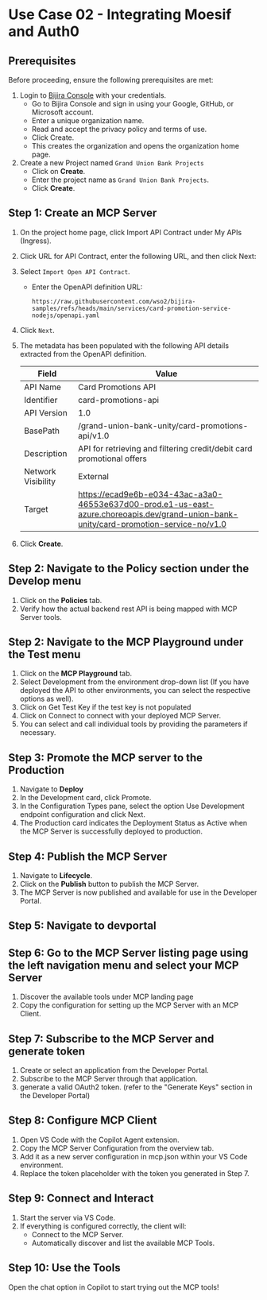 # Use Case 02 - Integrating Moesif and Auth0

## **Prerequisites**

Before proceeding, ensure the following prerequisites are met:

1. Login to [Bijira Console](https://console.bijira.dev/) with your credentials.
   - Go to Bijira Console and sign in using your Google, GitHub, or Microsoft account.
   - Enter a unique organization name.
   - Read and accept the privacy policy and terms of use.
   - Click Create.
   - This creates the organization and opens the organization home page.
2. Create a new Project named `Grand Union Bank Projects`
   - Click on **Create**.
   - Enter the project name as `Grand Union Bank Projects`.
   - Click **Create**.

## Step 1: Create an MCP Server

1. On the project home page, click Import API Contract under My APIs (Ingress). 
2. Click URL for API Contract, enter the following URL, and then click Next:
3. Select `Import Open API Contract`.
   - Enter the OpenAPI definition URL: 
     ```
     https://raw.githubusercontent.com/wso2/bijira-samples/refs/heads/main/services/card-promotion-service-nodejs/openapi.yaml
     ```
4. Click `Next`.     
5. The metadata has been populated with the following API details extracted from the OpenAPI definition.

   | Field              | Value                                                                                                                                   |
   |--------------------|-----------------------------------------------------------------------------------------------------------------------------------------|
   | API Name           | Card Promotions API                                                                                                                     |
   | Identifier         | card-promotions-api                                                                                                                     |
   | API Version        | 1.0                                                                                                                                     |
   | BasePath           | /grand-union-bank-unity/card-promotions-api/v1.0                                                                                        |
   | Description        | API for retrieving and filtering credit/debit card promotional offers                                                                   |
   | Network Visibility | External                                                                                                                                |
   | Target             | https://ecad9e6b-e034-43ac-a3a0-46553e637d00-prod.e1-us-east-azure.choreoapis.dev/grand-union-bank-unity/card-promotion-service-no/v1.0 |

6. Click **Create**.

## Step 2: Navigate to the Policy section under the Develop menu
1. Click on the **Policies** tab.
2. Verify how the actual backend rest API is being mapped with MCP Server tools.


## Step 2: Navigate to the MCP Playground under the Test menu
1. Click on the **MCP Playground** tab. 
2. Select Development from the environment drop-down list (If you have deployed the API to other environments, you can select the respective options as well). 
3. Click on Get Test Key if the test key is not populated 
4. Click on Connect to connect with your deployed MCP Server. 
5. You can select and call individual tools by providing the parameters if necessary.

## Step 3: Promote the MCP server to the Production

1. Navigate to **Deploy**
2. In the Development card, click Promote.
3. In the Configuration Types pane, select the option Use Development endpoint configuration and click Next.
4. The Production card indicates the Deployment Status as Active when the MCP Server is successfully deployed to production.

## Step 4: Publish the MCP Server
1. Navigate to **Lifecycle**.
2. Click on the **Publish** button to publish the MCP Server.
3. The MCP Server is now published and available for use in the Developer Portal.

## Step 5: Navigate to devportal

## Step 6: Go to the MCP Server listing page using the left navigation menu and select your MCP Server
1. Discover the available tools under MCP landing page
2. Copy the configuration for setting up the MCP Server with an MCP Client.

## Step 7: Subscribe to the MCP Server and generate token
1. Create or select an application from the Developer Portal.
2. Subscribe to the MCP Server through that application.
3. generate a valid OAuth2 token. (refer to the "Generate Keys" section in the Developer Portal)

## Step 8: Configure MCP Client
1. Open VS Code with the Copilot Agent extension.
2. Copy the MCP Server Configuration from the overview tab. 
3. Add it as a new server configuration in mcp.json within your VS Code environment. 
4. Replace the token placeholder with the token you generated in Step 7.

## Step 9: Connect and Interact
1. Start the server via VS Code.
2. If everything is configured correctly, the client will:
   - Connect to the MCP Server.
   - Automatically discover and list the available MCP Tools.

## Step 10: Use the Tools
Open the chat option in Copilot to start trying out the MCP tools!




